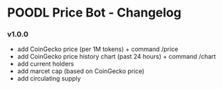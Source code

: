 # POODL Price Bot - Changelog

### v1.0.0
- add CoinGecko price (per 1M tokens) + command /price
- add CoinGecko price history chart (past 24 hours) + command /chart
- add current holders
- add marcet cap (based on CoinGecko price)
- add circulating supply
